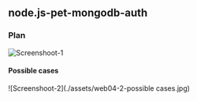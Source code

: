 ## node.js-pet-mongodb-auth

### Plan
![Screenshoot-1](./assets/screen1.jpg)

#### Possible cases
![Screenshoot-2](./assets/web04-2-possible cases.jpg)